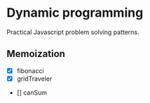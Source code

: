 # Dynamic programming

Practical Javascript problem solving patterns.

## Memoization

- [x] fibonacci
- [x] gridTraveler
- [] canSum
